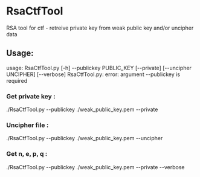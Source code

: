 # RsaCtfTool
RSA tool for ctf - retreive private key from weak public key and/or uncipher data

## Usage:
usage: RsaCtfTool.py [-h] --publickey PUBLIC\_KEY [--private]
                     [--uncipher UNCIPHER] [--verbose]
                     RsaCtfTool.py: error: argument --publickey is required

### Get private key :
./RsaCtfTool.py --publickey ./weak\_public\_key.pem --private

### Uncipher file :
./RsaCtfTool.py --publickey ./weak\_public\_key.pem --uncipher

### Get n, e, p, q :
./RsaCtfTool.py --publickey ./weak\_public\_key.pem --private --verbose
